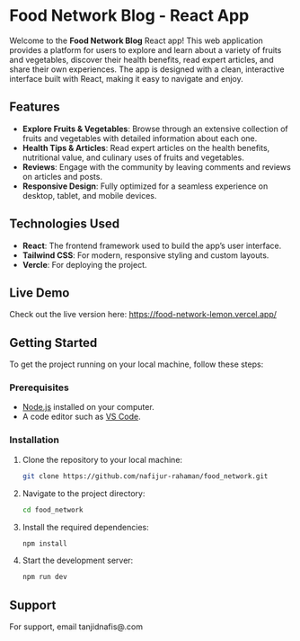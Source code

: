 # Food  Network Blog - React App

Welcome to the **Food  Network Blog** React app! This web application provides a platform for users to explore and learn about a variety of fruits and vegetables, discover their health benefits, read expert articles, and share their own experiences. The app is designed with a clean, interactive interface built with React, making it easy to navigate and enjoy.

## Features

- **Explore Fruits & Vegetables**: Browse through an extensive collection of fruits and vegetables with detailed information about each one.
- **Health Tips & Articles**: Read expert articles on the health benefits, nutritional value, and culinary uses of fruits and vegetables.
- **Reviews**: Engage with the community by leaving comments and reviews on articles and posts.
- **Responsive Design**: Fully optimized for a seamless experience on desktop, tablet, and mobile devices.

## Technologies Used

- **React**: The frontend framework used to build the app’s user interface.
- **Tailwind CSS**: For modern, responsive styling and custom layouts.
- **Vercle**: For deploying the project.
  
## Live Demo
   Check out the live version here: https://food-network-lemon.vercel.app/

## Getting Started

To get the project running on your local machine, follow these steps:

### Prerequisites

- [Node.js](https://nodejs.org/) installed on your computer.
- A code editor such as [VS Code](https://code.visualstudio.com/).

### Installation

1. Clone the repository to your local machine:
   ```bash
   git clone https://github.com/nafijur-rahaman/food_network.git
   
2. Navigate to the project directory:
   ```bash
   cd food_network
   
3. Install the required dependencies:
   ```bash
   npm install
4. Start the development server:
   ```bash
   npm run dev


## Support

For support, email tanjidnafis@.com 


